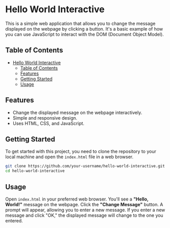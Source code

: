# Hello World Interactive

This is a simple web application that allows you to change the message displayed on the webpage by clicking a button. It's a basic example of how you can use JavaScript to interact with the DOM (Document Object Model).

## Table of Contents

- [Hello World Interactive](#hello-world-interactive)
  - [Table of Contents](#table-of-contents)
  - [Features](#features)
  - [Getting Started](#getting-started)
  - [Usage](#usage)

## Features

- Change the displayed message on the webpage interactively.
- Simple and responsive design.
- Uses HTML, CSS, and JavaScript.

## Getting Started

To get started with this project, you need to clone the repository to your local machine and open the `index.html` file in a web browser.

```bash
git clone https://github.com/your-username/hello-world-interactive.git
cd hello-world-interactive
```

## Usage

Open `index.html` in your preferred web browser.
You'll see a **"Hello, World!"** message on the webpage.
Click the **"Change Message"** button.
A prompt will appear, allowing you to enter a new message.
If you enter a new message and click "OK," the displayed message will change to the one you entered.
